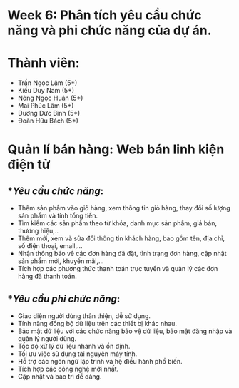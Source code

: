 # Week 6: Phân tích yêu cầu chức năng và phi chức năng của dự án.
# Thành viên:
* Trần Ngọc Lâm (5*)
* Kiều Duy Nam (5*)
* Nông Ngọc Huân (5*)
* Mai Phúc Lâm (5*)
* Dương Đức Bình (5*)
* Đoàn Hữu Bách (5*)
# Quản lí bán hàng: Web bán linh kiện điện tử
## **Yêu cầu chức năng*:
* Thêm sản phẩm vào giỏ hàng, xem thông tin giỏ hàng, thay đổi số lượng sản phẩm và tính tổng tiền.
* Tìm kiếm các sản phẩm theo từ khóa, danh mục sản phẩm, giá bán, thương hiệu,..
* Thêm mới, xem và sửa đổi thông tin khách hàng, bao gồm tên, địa chỉ, số điện thoại, email,...
* Nhận thông báo về các đơn hàng đã đặt, tình trạng đơn hàng, cập nhật sản phẩm mới, khuyến mãi,...
* Tích hợp các phương thức thanh toán trực tuyến và quản lý các đơn hàng đã thanh toán.

## **Yêu cầu phi chức năng*:
*	Giao diện người dùng thân thiện, dễ sử dụng.
*	Tính năng đồng bộ dữ liệu trên các thiết bị khác nhau.
*	Bảo mật dữ liệu với các chức năng bảo vệ dữ liệu, bảo mật đăng nhập và quản lý người dùng.
*	Tốc độ xử lý dữ liệu nhanh và ổn định.
*	Tối ưu việc sử dụng tài nguyên máy tính.
*	Hỗ trợ các ngôn ngữ lập trình và hệ điều hành phổ biến.
*	Tích hợp các công nghệ mới nhất.
*	Cập nhật và bảo trì dễ dàng.
